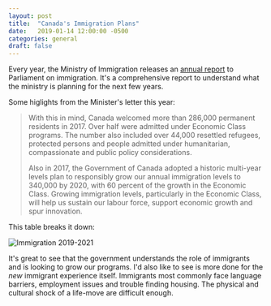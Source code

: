 ```yaml
---
layout: post
title:  "Canada's Immigration Plans"
date:   2019-01-14 12:00:00 -0500
categories: general
draft: false
---
```


Every year, the Ministry of Immigration releases an [annual report](https://www.canada.ca/en/immigration-refugees-citizenship/corporate/publications-manuals/annual-report-parliament-immigration-2018/report.html) to Parliament on immigration. It's a comprehensive report to understand what the ministry is planning for the next few years.

Some higlights from the Minister's letter this year:

> With this in mind, Canada welcomed more than 286,000 permanent residents in 2017. Over half were admitted under Economic Class programs. The number also included over 44,000 resettled refugees, protected persons and people admitted under humanitarian, compassionate and public policy considerations.
> 
> Also in 2017, the Government of Canada adopted a historic multi-year levels plan to responsibly grow our annual immigration levels to 340,000 by 2020, with 60 percent of the growth in the Economic Class. Growing immigration levels, particularly in the Economic Class, will help us sustain our labour force, support economic growth and spur innovation.

This table breaks it down:

![Immigration 2019-2021](https://cl.ly/71c2d958e39e/Image%202019-01-15%20at%2012.25.37%20AM.png)

It's great to see that the government understands the role of immigrants and is looking to grow our programs. I'd also like to see is more done for the _new_ immigrant experience itself. Immigrants most commonly face language barriers, employment issues and trouble finding housing. The physical and cultural shock of a life-move are difficult enough.
